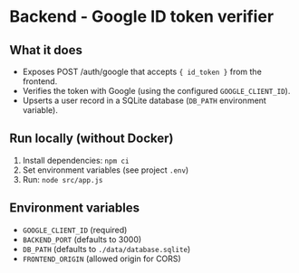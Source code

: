 # Backend - Google ID token verifier

## What it does
- Exposes POST /auth/google that accepts `{ id_token }` from the frontend.
- Verifies the token with Google (using the configured `GOOGLE_CLIENT_ID`).
- Upserts a user record in a SQLite database (`DB_PATH` environment variable).

## Run locally (without Docker)
1. Install dependencies: `npm ci`
2. Set environment variables (see project `.env`)
3. Run: `node src/app.js`

## Environment variables
- `GOOGLE_CLIENT_ID` (required)
- `BACKEND_PORT` (defaults to 3000)
- `DB_PATH` (defaults to `./data/database.sqlite`)
- `FRONTEND_ORIGIN` (allowed origin for CORS)
